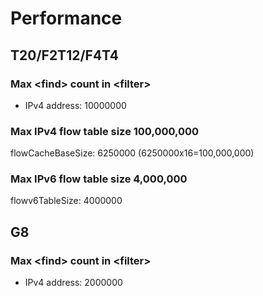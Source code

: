 # Performance
## T20/F2T12/F4T4
### Max \<find\> count in \<filter\>
- IPv4 address: 10000000

### Max IPv4 flow table size 100,000,000
flowCacheBaseSize: 6250000 (6250000x16=100,000,000)

### Max IPv6 flow table size 4,000,000
flowv6TableSize: 4000000

## G8
### Max \<find\> count in \<filter\>
- IPv4 address: 2000000
